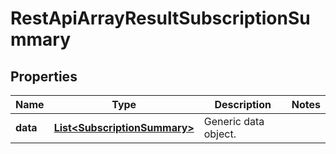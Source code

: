 
# RestApiArrayResultSubscriptionSummary

## Properties
Name | Type | Description | Notes
------------ | ------------- | ------------- | -------------
**data** | [**List&lt;SubscriptionSummary&gt;**](SubscriptionSummary.md) | Generic data object. | 



